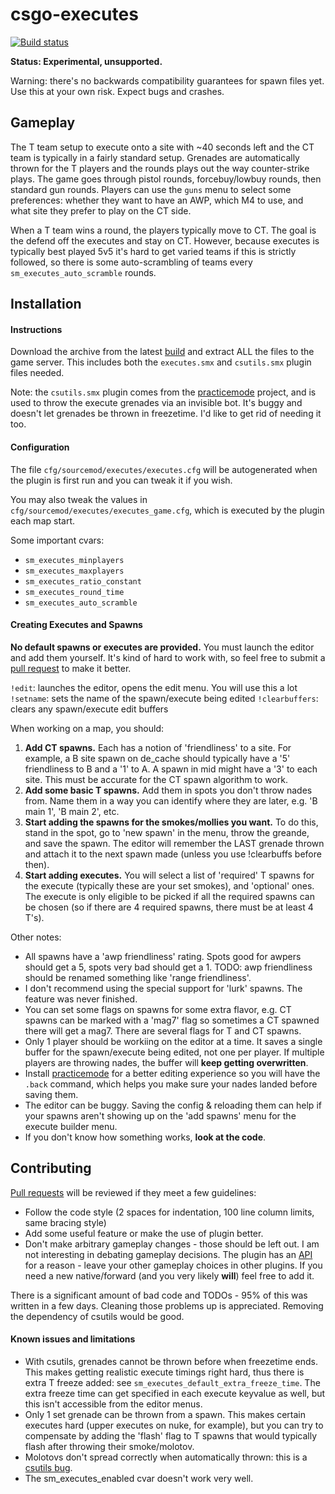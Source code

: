 csgo-executes
=============

[![Build status](http://ci.splewis.net/job/csgo-executes/badge/icon)](http://ci.splewis.net/job/csgo-executes/)

**Status: Experimental, unsupported.**

Warning: there's no backwards compatibility guarantees for spawn files yet. Use this at your own risk. Expect bugs and crashes.

## Gameplay

The T team setup to execute onto a site with ~40 seconds left and the CT team is typically in a fairly standard setup. Grenades are automatically thrown for the T players and the rounds plays out the way counter-strike plays. The game goes through pistol rounds, forcebuy/lowbuy rounds, then standard gun rounds. Players can use the ``guns`` menu to select some preferences: whether they want to have an AWP, which M4 to use, and what site they prefer to play on the CT side.

When a T team wins a round, the players typically move to CT. The goal is the defend off the executes and stay on CT. However, because executes is typically best played 5v5 it's hard to get varied teams if this is strictly followed, so there is some auto-scrambling of teams every ``sm_executes_auto_scramble`` rounds.

## Installation

#### Instructions

Download the archive from the latest [build](http://ci.splewis.net/job/csgo-executes/lastSuccessfulBuild/) and extract ALL the files to the game server. This includes both the ``executes.smx`` and ``csutils.smx`` plugin files needed.

Note: the ``csutils.smx`` plugin comes from the [practicemode](https://github.com/splewis/csgo-practice-mode) project, and is used to throw the execute grenades via an invisible bot. It's buggy and doesn't let grenades be thrown in freezetime. I'd like to get rid of needing it too.

#### Configuration

The file ``cfg/sourcemod/executes/executes.cfg`` will be autogenerated when the plugin is first run and you can tweak it if you wish.

You may also tweak the values in ``cfg/sourcemod/executes/executes_game.cfg``, which is executed by the plugin each map start.

Some important cvars:
- ``sm_executes_minplayers``
- ``sm_executes_maxplayers``
- ``sm_executes_ratio_constant``
- ``sm_executes_round_time``
- ``sm_executes_auto_scramble``


#### Creating Executes and Spawns

**No default spawns or executes are provided.** You must launch the editor and add them yourself. It's kind of hard to work with, so feel free to submit a [pull request](https://github.com/splewis/csgo-executes/pulls) to make it better.

``!edit``: launches the editor, opens the edit menu. You will use this a lot
``!setname``: sets the name of the spawn/execute being edited
``!clearbuffers``: clears any spawn/execute edit buffers

When working on a map, you should:
1. **Add CT spawns.** Each has a notion of 'friendliness' to a site. For example, a B site spawn on de_cache should typically have a '5' friendliness to B and a '1' to A. A spawn in mid might have a '3' to each site. This must be accurate for the CT spawn algorithm to work.
1. **Add some basic T spawns.** Add them in spots you don't throw nades from. Name them in a way you can identify where they are later, e.g. 'B main 1', 'B main 2', etc.
1. **Start adding the spawns for the smokes/mollies you want.** To do this, stand in the spot, go to 'new spawn' in the menu, throw the greande, and save the spawn. The editor will remember the LAST grenade thrown and attach it to the next spawn made (unless you use !clearbuffs before then).
1. **Start adding executes.** You will select a list of 'required' T spawns for the execute (typically these are your set smokes), and 'optional' ones. The execute is only eligible to be picked if all the required spawns can be chosen (so if there are 4 required spawns, there must be at least 4 T's).

Other notes:
- All spawns have a 'awp friendliness' rating. Spots good for awpers should get a 5, spots very bad should get a 1. TODO: awp friendliness should be renamed something like 'range friendliness'.
- I don't recommend using the special support for 'lurk' spawns. The feature was never finished.
- You can set some flags on spawns for some extra flavor, e.g. CT spawns can be marked with a 'mag7' flag so sometimes a CT spawned there will get a mag7. There are several flags for T and CT spawns.
- Only 1 player should be workiing on the editor at a time. It saves a single buffer for the spawn/execute being edited, not one per player. If multiple players are throwing nades, the buffer will **keep getting overwritten**.
- Install [practicemode](https://github.com/splewis/csgo-practice-mode) for a better editing experience so you will have the ``.back`` command, which helps you make sure your nades landed before saving them.
- The editor can be buggy. Saving the config & reloading them can help if your spawns aren't showing up on the 'add spawns' menu for the execute builder menu.
- If you don't know how something works, **look at the code**.


## Contributing

[Pull requests](https://github.com/splewis/csgo-executes/pulls) will be reviewed if they meet a few guidelines:
- Follow the code style (2 spaces for indentation, 100 line column limits, same bracing style)
- Add some useful feature or make the use of plugin better.
- Don't make arbitrary gameplay changes - those should be left out. I am not interesting in debating gameplay decisions. The plugin has an [API](scripting/include/executes.inc) for a reason - leave your other gameplay choices in other plugins. If you need a new native/forward (and you very likely **will**) feel free to add it.

There is a significant amount of bad code and TODOs - 95% of this was written in a few days. Cleaning those problems up is appreciated. Removing the dependency of csutils would be good.


#### Known issues and limitations

- With csutils, grenades cannot be thrown before when freezetime ends. This makes getting realistic execute timings right hard, thus there is extra T freeze added: see ``sm_executes_default_extra_freeze_time``. The extra freeze time can get specified in each execute keyvalue as well, but this isn't accessible from the editor menus.
- Only 1 set grenade can be thrown from a spawn. This makes certain executes hard (upper executes on nuke, for example), but you can try to compensate by adding the 'flash' flag to T spawns that would typically flash after throwing their smoke/molotov.
- Molotovs don't spread correctly when automatically thrown: this is a [csutils bug](https://github.com/splewis/csgo-practice-mode/issues/44).
- The sm_executes_enabled cvar doesn't work very well.
